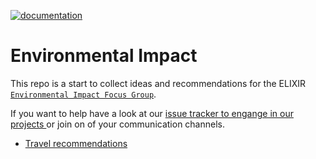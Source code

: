 [![documentation](https://img.shields.io/badge/documentation-online-blue)](https://usegalaxy-eu.github.io/environmental_impact/)

# Environmental Impact

This repo is a start to collect ideas and recommendations for the ELIXIR
[`Environmental Impact Focus Group`](https://elixir-europe.org/focus-groups/environmental-impact).

If you want to help have a look at our [issue tracker to engange in our projects
](https://github.com/usegalaxy-eu/environmental_impact/issues) or join on of your communication channels.


- [Travel recommendations](./travelling.md)

